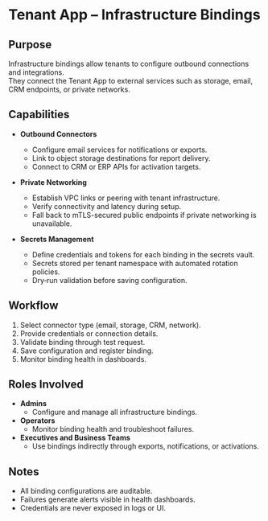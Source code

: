 # Tenant App – Infrastructure Bindings

## Purpose
Infrastructure bindings allow tenants to configure outbound connections and integrations.  
They connect the Tenant App to external services such as storage, email, CRM endpoints, or private networks.

## Capabilities
- **Outbound Connectors**
  - Configure email services for notifications or exports.
  - Link to object storage destinations for report delivery.
  - Connect to CRM or ERP APIs for activation targets.

- **Private Networking**
  - Establish VPC links or peering with tenant infrastructure.
  - Verify connectivity and latency during setup.
  - Fall back to mTLS-secured public endpoints if private networking is unavailable.

- **Secrets Management**
  - Define credentials and tokens for each binding in the secrets vault.
  - Secrets stored per tenant namespace with automated rotation policies.
  - Dry‑run validation before saving configuration.

## Workflow
1. Select connector type (email, storage, CRM, network).  
2. Provide credentials or connection details.  
3. Validate binding through test request.  
4. Save configuration and register binding.  
5. Monitor binding health in dashboards.  

## Roles Involved
- **Admins**
  - Configure and manage all infrastructure bindings.  
- **Operators**
  - Monitor binding health and troubleshoot failures.  
- **Executives and Business Teams**
  - Use bindings indirectly through exports, notifications, or activations.  

## Notes
- All binding configurations are auditable.  
- Failures generate alerts visible in health dashboards.  
- Credentials are never exposed in logs or UI.  
